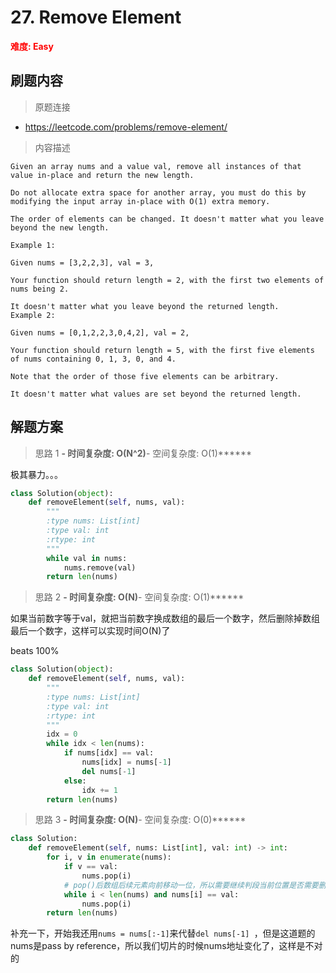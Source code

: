 # 27. Remove Element

**<font color=red>难度: Easy</font>**

## 刷题内容

> 原题连接

* https://leetcode.com/problems/remove-element/

> 内容描述

```
Given an array nums and a value val, remove all instances of that value in-place and return the new length.

Do not allocate extra space for another array, you must do this by modifying the input array in-place with O(1) extra memory.

The order of elements can be changed. It doesn't matter what you leave beyond the new length.

Example 1:

Given nums = [3,2,2,3], val = 3,

Your function should return length = 2, with the first two elements of nums being 2.

It doesn't matter what you leave beyond the returned length.
Example 2:

Given nums = [0,1,2,2,3,0,4,2], val = 2,

Your function should return length = 5, with the first five elements of nums containing 0, 1, 3, 0, and 4.

Note that the order of those five elements can be arbitrary.

It doesn't matter what values are set beyond the returned length.
```

## 解题方案

> 思路 1
******- 时间复杂度: O(N^2)******- 空间复杂度: O(1)******

极其暴力。。。

```python
class Solution(object):
    def removeElement(self, nums, val):
        """
        :type nums: List[int]
        :type val: int
        :rtype: int
        """
        while val in nums:
            nums.remove(val)
        return len(nums)
```



> 思路 2
******- 时间复杂度: O(N)******- 空间复杂度: O(1)******

如果当前数字等于val，就把当前数字换成数组的最后一个数字，然后删除掉数组最后一个数字，这样可以实现时间O(N)了

beats 100%

```python
class Solution(object):
    def removeElement(self, nums, val):
        """
        :type nums: List[int]
        :type val: int
        :rtype: int
        """
        idx = 0
        while idx < len(nums):
            if nums[idx] == val:
                nums[idx] = nums[-1]
                del nums[-1] 
            else:
                idx += 1
        return len(nums)
```

> 思路 3
******- 时间复杂度: O(N)******- 空间复杂度: O(0)******

```python
class Solution:
    def removeElement(self, nums: List[int], val: int) -> int:
        for i, v in enumerate(nums):
            if v == val:
                nums.pop(i)  
            # pop()后数组后续元素向前移动一位，所以需要继续判段当前位置是否需要删除
            while i < len(nums) and nums[i] == val:
                nums.pop(i)
        return len(nums)
```        


补充一下，开始我还用```nums = nums[:-1]```来代替```del nums[-1] ```，但是这道题的nums是pass by reference，所以我们切片的时候nums地址变化了，这样是不对的
